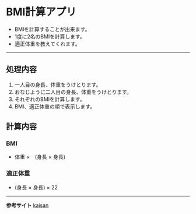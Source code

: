 # BMI計算アプリ
- BMIを計算することが出来ます。
- 1度に2名のBMIを計算します。
- 適正体重を教えてくれます。
---
## 処理内容
1. 一人目の身長、体重をうけとります。
2. おなじように二人目の身長、体重をうけとります。
3. それぞれのBMIを計算します。
4. BMI、適正体重の順で表示します。
## 計算内容
### BMI
- 体重 ×　(身長 × 身長)
### 適正体重
- (身長 × 身長) × 22
---
**参考サイト**
[kaisan](https://keisan.casio.jp/exec/system/1161228732)

